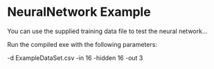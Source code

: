 # NeuralNetwork Example

You can use the supplied training data file to test the neural network...

Run the compiled exe with the following parameters:

-d ExampleDataSet.csv -in 16 -hidden 16 -out 3